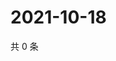 # 2021-10-18

共 0 条

<!-- BEGIN WEIBO -->
<!-- 最后更新时间 Mon Oct 18 2021 10:06:15 GMT+0800 (China Standard Time) -->

<!-- END WEIBO -->

